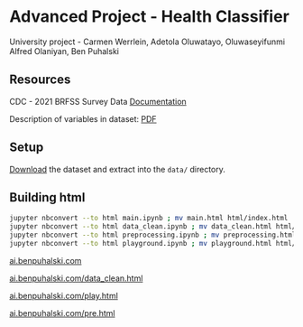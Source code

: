 # Advanced Project - Health Classifier

University project - Carmen Werrlein, Adetola Oluwatayo, Oluwaseyifunmi Alfred Olaniyan, Ben Puhalski

## Resources

CDC - 2021 BRFSS Survey Data [Documentation](https://www.cdc.gov/brfss/annual_data/annual_2021.html)

Description of variables in dataset: [PDF](https://www.cdc.gov/brfss/annual_data/2021/pdf/codebook21_llcp-v2-508.pdf)

## Setup

[Download](https://www.cdc.gov/brfss/annual_data/2021/files/LLCP2021ASC.zip) the dataset and extract into the ``data/`` directory.

## Building html

```bash
jupyter nbconvert --to html main.ipynb ; mv main.html html/index.html
jupyter nbconvert --to html data_clean.ipynb ; mv data_clean.html html/data_clean.html
jupyter nbconvert --to html preprocessing.ipynb ; mv preprocessing.html html/pre.html
jupyter nbconvert --to html playground.ipynb ; mv playground.html html/play.html
```
<a href="https://ai.benpuhalski.com">ai.benpuhalski.com</a>

<a href="https://ai.benpuhalski.com/data_clean.html">ai.benpuhalski.com/data_clean.html</a>

<a href="https://ai.benpuhalski.com/play.html">ai.benpuhalski.com/play.html</a>

<a href="https://ai.benpuhalski.com/pre.html">ai.benpuhalski.com/pre.html</a>
